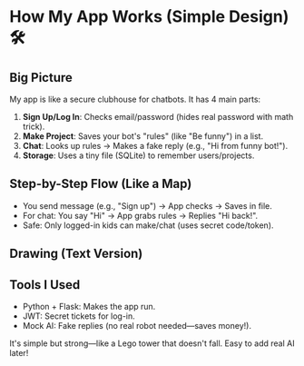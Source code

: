 # How My App Works (Simple Design) 🛠️

## Big Picture
My app is like a secure clubhouse for chatbots. It has 4 main parts:
1. **Sign Up/Log In**: Checks email/password (hides real password with math trick).
2. **Make Project**: Saves your bot's "rules" (like "Be funny") in a list.
3. **Chat**: Looks up rules → Makes a fake reply (e.g., "Hi from funny bot!").
4. **Storage**: Uses a tiny file (SQLite) to remember users/projects.

## Step-by-Step Flow (Like a Map)
- You send message (e.g., "Sign up") → App checks → Saves in file.
- For chat: You say "Hi" → App grabs rules → Replies "Hi back!".
- Safe: Only logged-in kids can make/chat (uses secret code/token).

## Drawing (Text Version)

## Tools I Used
- Python + Flask: Makes the app run.
- JWT: Secret tickets for log-in.
- Mock AI: Fake replies (no real robot needed—saves money!).

It's simple but strong—like a Lego tower that doesn't fall. Easy to add real AI later!
